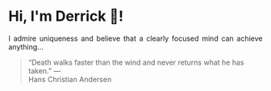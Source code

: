 # Hi, I'm Derrick 👋!
<p align="justify">I admire uniqueness and believe that a clearly focused mind can achieve anything...</p> 
<!-- #quote-start -->
<blockquote>&ldquo;Death walks faster than the wind and never returns what he has taken.&rdquo; &mdash; <footer>Hans Christian Andersen</footer></blockquote>
<!-- #quote-end -->

